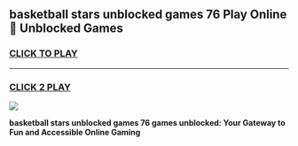 
## basketball stars unblocked games 76 Play Online 👋 Unblocked Games
<h3>
<a href="https://premium.freeplayer.one?title=basketball_stars_unblocked_games_76&ref=19F">CLICK TO PLAY</a></h3>
<hr>

<h3>
<a href="https://premium.freeplayer.one?title=basketball_stars_unblocked_games_76&ref=19F">CLICK 2 PLAY</a>
  
</h3>

<a href="https://premium.freeplayer.one?title=basketball_stars_unblocked_games_76&ref=19F"><img src="https://clearcache.store/games.png"></a>


**basketball stars unblocked games 76 games unblocked: Your Gateway to Fun and Accessible Online Gaming**
